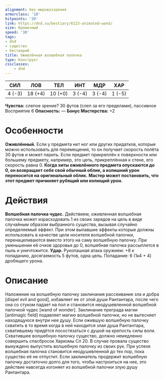 ```yaml
---
alignment: без мировоззрения
armorclass: '18'
hitpoints: '20'
link: https://dnd.su/bestiary/6123-animated-wand/
size: Крошечный
speed: '30'
tags:
- dnd
- существо
- бестиарий
title: Оживлённая волшебная палочка
type: Конструкт
cssclasses:
    - dnd
---
```



| СИЛ | ЛОВ | ТЕЛ | ИНТ | МДР | ХАР |
|---|---|---|---|---|---|
| 4 (-3) | 18 (+4) | 10 (+0) | 3 (-4) | 3 (-4) | 1 (-5) |
**Чувства:** слепое зрение? 30 футов (слеп за его пределами), пассивное Восприятие 6
**Опасность:** —
**Бонус Мастерства:** +2


# Особенности
**Оживлённый.** Если у предмета нет ног или других придатков, которые можно использовать для перемещения, то он получает скорость полёта 30 футов и может парить. Если предмет прикреплён к поверхности или большему предмету, например, это цепь, прикреплённая к стене, его скорость равна 0.
**Когда хиты оживлённого предмета опускаются до 0, он возвращает себе свой обычный облик, а излишний урон переносится на оригинальный облик.** 
**Мастер может постановить, что этот предмет причиняет рубящий или колющий урон.** 


# Действия
**Волшебная палочка чудес.** Действием, оживленная волшебная палочка может израсходовать 1 из своих зарядов на цель в виде случайным образом выбранного существа, вызывая случайно определяемый эффект. При этом выпавшие эффекты которые должны использовать в качестве цели носителя волшебной палочки, перенацеливаются вместо этого на саму волшебную палочку. При уменьшении её очков здоровья до 0, волшебная палочка рассыплется в пыль и уничтожится.
**Удар.** Рукопашная атака оружием: +8 к попаданию, досягаемость 5 футов, одна цель. Попадание: 6 (1к4 + 4) дробящего урона.


# Описание
Наложение на волшебную палочку заклинания рассеивание зла и добра [dispel evil and good], избавляет ее от злой души Рантантара, после чего она со стуком падает на пол и становится неодушевленной волшебной палочкой чудес [wand of wonder]. Заклинание преграда магии [antimagic field] подавляет магию волшебной палочки, но не вытесняет находящуюся внутри нее душу. Если ожившую волшебную палочку схватить в то время когда в ней находится злая душа Рантантара, схватившему придётся посостязаться с душой на крепость силы воли. Схватившее волшебную палочку существо, должно немедленно совершить спасбросок Харизмы Сл 20. В случае провала существо вынуждено выпустить волшебную палочку из своих рук. При успехе волшебная палочка становится неодушевленной до тех пор, пока существо её не отпустит. Если заклинатель продержит волшебную палочку достаточно долго для того, чтобы настроиться на нее, это действие навсегда изгоняет из волшебной палочки злую душу Рантантара.